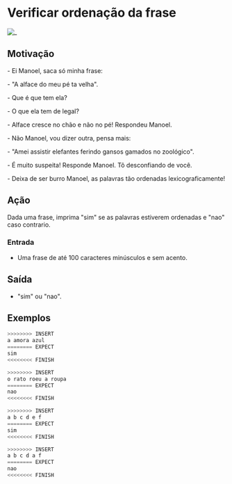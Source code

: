 # Verificar ordenação da frase

![_](https://raw.githubusercontent.com/qxcodefup/arcade/master/base/gamados/cover.jpg)

## Motivação

\- Ei Manoel, saca só minha frase:

\- "A alface do meu pé ta velha".

\- Que é que tem ela?

\- O que ela tem de legal?

\- Alface cresce no chão e não no pé! Respondeu Manoel.

\- Não Manoel, vou dizer outra, pensa mais:

\- "Amei assistir elefantes ferindo gansos gamados no zoológico".

\- É muito suspeita! Responde Manoel. Tô desconfiando de você.

\- Deixa de ser burro Manoel, as palavras tão ordenadas lexicograficamente!

## Ação

Dada uma frase, imprima "sim" se as palavras estiverem ordenadas e "nao" caso contrario.

### Entrada

- Uma frase de até 100 caracteres minúsculos e sem acento.

## Saída

- "sim" ou "nao".

## Exemplos

``` py
>>>>>>>> INSERT
a amora azul
======== EXPECT
sim
<<<<<<<< FINISH
```

```py
>>>>>>>> INSERT
o rato roeu a roupa
======== EXPECT
nao
<<<<<<<< FINISH
```

```py
>>>>>>>> INSERT
a b c d e f
======== EXPECT
sim
<<<<<<<< FINISH
```

```py
>>>>>>>> INSERT
a b c d a f
======== EXPECT
nao
<<<<<<<< FINISH
```
